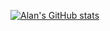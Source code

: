 [![Alan's GitHub stats](https://github-readme-stats.vercel.app/api?username=Nitabooo)](https://github.com/anuraghazra/github-readme-stats) 
